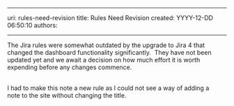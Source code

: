 

---
uri: rules-need-revision
title: Rules Need Revision
created: YYYY-12-DD 06:50:10
authors:

---




<span class='intro'> The Jira rules were somewhat outdated by the upgrade to Jira 4 that changed the dashboard functionality significantly.&#160; They have not been updated yet and we await a decision on how much effort it is worth expending before any changes commence.&#160;<div>​<br><div>I had to make this note a new rule as I could not see a way of adding a note&#160;to the site without changing the title. 
</div></div> </span>




